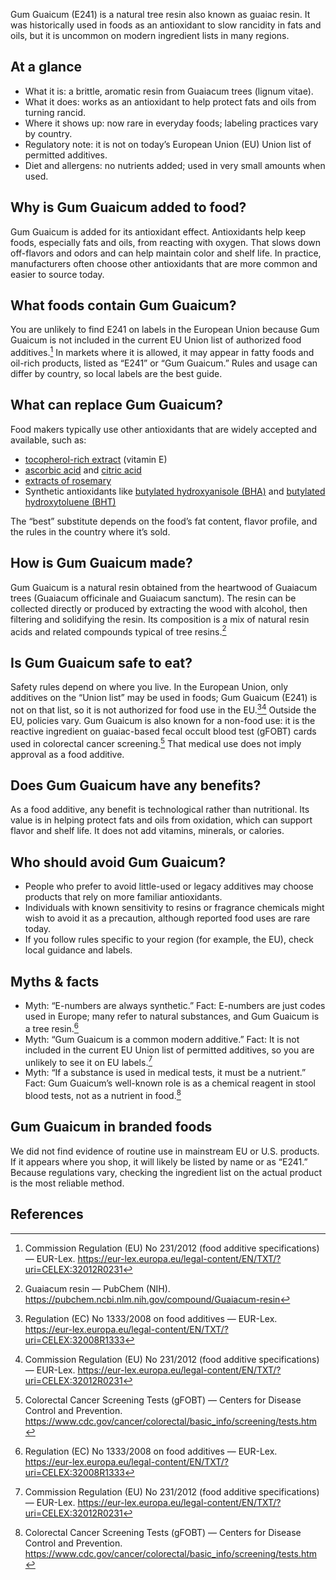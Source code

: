 Gum Guaicum (E241) is a natural tree resin also known as guaiac resin. It was historically used in foods as an antioxidant to slow rancidity in fats and oils, but it is uncommon on modern ingredient lists in many regions.
<!--more-->

## At a glance
- What it is: a brittle, aromatic resin from Guaiacum trees (lignum vitae).
- What it does: works as an antioxidant to help protect fats and oils from turning rancid.
- Where it shows up: now rare in everyday foods; labeling practices vary by country.
- Regulatory note: it is not on today’s European Union (EU) Union list of permitted additives.
- Diet and allergens: no nutrients added; used in very small amounts when used.

## Why is Gum Guaicum added to food?
Gum Guaicum is added for its antioxidant effect. Antioxidants help keep foods, especially fats and oils, from reacting with oxygen. That slows down off-flavors and odors and can help maintain color and shelf life. In practice, manufacturers often choose other antioxidants that are more common and easier to source today.

## What foods contain Gum Guaicum?
You are unlikely to find E241 on labels in the European Union because Gum Guaicum is not included in the current EU Union list of authorized food additives.[^1] In markets where it is allowed, it may appear in fatty foods and oil-rich products, listed as “E241” or “Gum Guaicum.” Rules and usage can differ by country, so local labels are the best guide.

## What can replace Gum Guaicum?
Food makers typically use other antioxidants that are widely accepted and available, such as:
- [tocopherol-rich extract](/e306-tocopherol-rich-extract) (vitamin E)
- [ascorbic acid](/e300-ascorbic-acid) and [citric acid](/e330-citric-acid)
- [extracts of rosemary](/e392-extracts-of-rosemary)
- Synthetic antioxidants like [butylated hydroxyanisole (BHA)](/e320-butylated-hydroxyanisole-bha) and [butylated hydroxytoluene (BHT)](/e321-butylated-hydroxytoluene)

The “best” substitute depends on the food’s fat content, flavor profile, and the rules in the country where it’s sold.

## How is Gum Guaicum made?
Gum Guaicum is a natural resin obtained from the heartwood of Guaiacum trees (Guaiacum officinale and Guaiacum sanctum). The resin can be collected directly or produced by extracting the wood with alcohol, then filtering and solidifying the resin. Its composition is a mix of natural resin acids and related compounds typical of tree resins.[^3]

## Is Gum Guaicum safe to eat?
Safety rules depend on where you live. In the European Union, only additives on the “Union list” may be used in foods; Gum Guaicum (E241) is not on that list, so it is not authorized for food use in the EU.[^2][^1] Outside the EU, policies vary. Gum Guaicum is also known for a non-food use: it is the reactive ingredient on guaiac-based fecal occult blood test (gFOBT) cards used in colorectal cancer screening.[^4] That medical use does not imply approval as a food additive.

## Does Gum Guaicum have any benefits?
As a food additive, any benefit is technological rather than nutritional. Its value is in helping protect fats and oils from oxidation, which can support flavor and shelf life. It does not add vitamins, minerals, or calories.

## Who should avoid Gum Guaicum?
- People who prefer to avoid little-used or legacy additives may choose products that rely on more familiar antioxidants.
- Individuals with known sensitivity to resins or fragrance chemicals might wish to avoid it as a precaution, although reported food uses are rare today.
- If you follow rules specific to your region (for example, the EU), check local guidance and labels.

## Myths & facts
- Myth: “E-numbers are always synthetic.” Fact: E-numbers are just codes used in Europe; many refer to natural substances, and Gum Guaicum is a tree resin.[^2]
- Myth: “Gum Guaicum is a common modern additive.” Fact: It is not included in the current EU Union list of permitted additives, so you are unlikely to see it on EU labels.[^1]
- Myth: “If a substance is used in medical tests, it must be a nutrient.” Fact: Gum Guaicum’s well-known role is as a chemical reagent in stool blood tests, not as a nutrient in food.[^4]

## Gum Guaicum in branded foods
We did not find evidence of routine use in mainstream EU or U.S. products. If it appears where you shop, it will likely be listed by name or as “E241.” Because regulations vary, checking the ingredient list on the actual product is the most reliable method.

## References
[^1]: Commission Regulation (EU) No 231/2012 (food additive specifications) — EUR-Lex. https://eur-lex.europa.eu/legal-content/EN/TXT/?uri=CELEX:32012R0231
[^2]: Regulation (EC) No 1333/2008 on food additives — EUR-Lex. https://eur-lex.europa.eu/legal-content/EN/TXT/?uri=CELEX:32008R1333
[^3]: Guaiacum resin — PubChem (NIH). https://pubchem.ncbi.nlm.nih.gov/compound/Guaiacum-resin
[^4]: Colorectal Cancer Screening Tests (gFOBT) — Centers for Disease Control and Prevention. https://www.cdc.gov/cancer/colorectal/basic_info/screening/tests.htm

